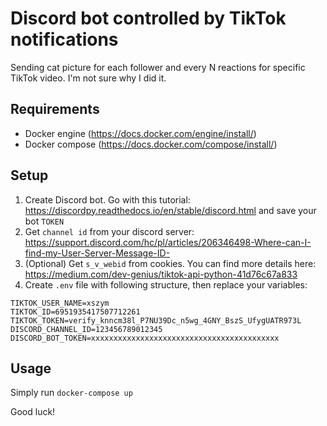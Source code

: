 # Discord bot controlled by TikTok notifications
Sending cat picture for each follower and every N reactions for specific TikTok video. I'm not sure why I did it. 

## Requirements
- Docker engine (https://docs.docker.com/engine/install/)
- Docker compose (https://docs.docker.com/compose/install/)

## Setup
1. Create Discord bot. Go with this tutorial: https://discordpy.readthedocs.io/en/stable/discord.html and save your bot `TOKEN`
2. Get `channel id` from your discord server: https://support.discord.com/hc/pl/articles/206346498-Where-can-I-find-my-User-Server-Message-ID-
3. (Optional) Get `s_v_webid` from cookies. You can find more details here: https://medium.com/dev-genius/tiktok-api-python-41d76c67a833
3. Create `.env` file with following structure, then replace your variables:
```
TIKTOK_USER_NAME=xszym
TIKTOK_ID=6951935417507712261
TIKTOK_TOKEN=verify_knncm38l_P7NU39Dc_n5wg_4GNY_BszS_UfygUATR973L
DISCORD_CHANNEL_ID=123456789012345
DISCORD_BOT_TOKEN=xxxxxxxxxxxxxxxxxxxxxxxxxxxxxxxxxxxxxxxxxx
```

## Usage
Simply run `docker-compose up`

Good luck!
